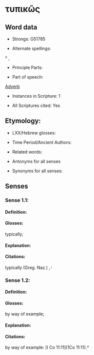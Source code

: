 # τυπικῶς

<!-- Status: S2=NeedsEdits -->
<!-- Lexica used for edits:   -->

## Word data

* Strongs: G51785

* Alternate spellings:

† , 

* Principle Parts: 


* Part of speech: 

[Adverb](http://ugg.readthedocs.io/en/latest/adverb.html)

* Instances in Scripture: 1

* All Scriptures cited: Yes

## Etymology: 


* LXX/Hebrew glosses: 


* Time Period/Ancient Authors: 


* Related words: 

* Antonyms for all senses

* Synonyms for all senses: 

## Senses 

### Sense  1.1: 

#### Definition: 

#### Glosses: 

typically; 

#### Explanation: 


#### Citations: 

typically (Greg. Naz.) ,̓ 

### Sense  1.2: 

#### Definition: 

#### Glosses: 

by way of example; 

#### Explanation: 


#### Citations: 

by way of example: [I Co 11:11](1Co 11:11).†
